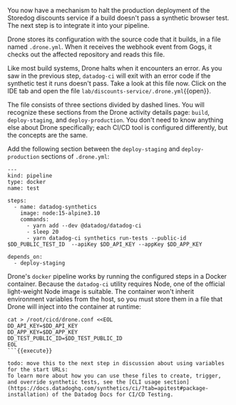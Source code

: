 You now have a mechanism to halt the production deployment of the Storedog discounts service if a build doesn't pass a synthetic browser test. The next step is to integrate it into your pipeline.

Drone stores its configuration with the source code that it builds, in a file named `.drone.yml`. When it receives the webhook event from Gogs, it checks out the affected repository and reads this file. 

Like most build systems, Drone halts when it encounters an error. As you saw in the previous step, `datadog-ci` will exit with an error code if the synthetic test it runs doesn't pass. Take a look at this file now. Click on the IDE tab and open the file `lab/discounts-service/.drone.yml`{{open}}.

The file consists of three sections divided by dashed lines. You will recognize these sections from the Drone activity details page: `build`, `deploy-staging`, and `deploy-production`. You don't need to know anything else about Drone specifically; each CI/CD tool is configured differently, but the concepts are the same. 

Add the following section between the `deploy-staging` and `deploy-production` sections of `.drone.yml`:

```
---
kind: pipeline
type: docker
name: test

steps:
  - name: datadog-synthetics
    image: node:15-alpine3.10
    commands:
      - yarn add --dev @datadog/datadog-ci
      - sleep 20
      - yarn datadog-ci synthetics run-tests --public-id $DD_PUBLIC_TEST_ID  --apiKey $DD_API_KEY --appKey $DD_APP_KEY

depends_on:
  - deploy-staging
```

Drone's `docker` pipeline works by running the configured steps in a Docker container. Because the `datadog-ci` utility requires Node, one of the official light-weight Node image is suitable. The container won't inherit environment variables from the host, so you must store them in a file that Drone will inject into the container at runtime:

```shell
cat > /root/cicd/drone.conf <<EOL
DD_API_KEY=$DD_API_KEY 
DD_APP_KEY=$DD_APP_KEY 
DD_TEST_PUBLIC_ID=$DD_TEST_PUBLIC_ID
EOL
```{{execute}}

todo: move this to the next step in discussion about using variables for the start URLs:
To learn more about how you can use these files to create, trigger, and override synthetic tests, see the [CLI usage section](https://docs.datadoghq.com/synthetics/ci/?tab=apitest#package-installation) of the Datadog Docs for CI/CD Testing. 

    